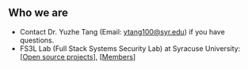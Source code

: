 Who we are 
---

- Contact Dr. Yuzhe Tang (Email: ytang100@syr.edu) if you have questions.
- FS3L Lab (Full Stack Systems Security Lab) at Syracuse University: [[Open source projects](https://github.com/fs3l)], [[Members](https://tristartom.github.io/members.html)]
